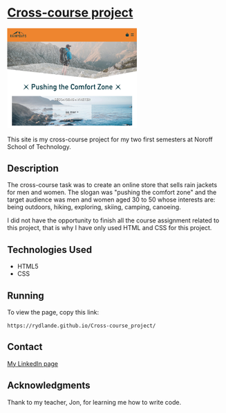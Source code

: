 # <a href="https://rydlande.github.io/Semester_Project_1/">Cross-course project</a>

<a href="https://rydlande.github.io/Cross-course_project/">
<img src="./media/cc_img.png" alt="picture of how cross-course_project looks like when running" style="width:300px;"></a>

This site is my cross-course project for my two first semesters at Noroff School of Technology.

## Description

The cross-course task was to create an online store that sells rain jackets for men and women. The slogan was "pushing the comfort zone" and the target audience was men and women aged 30 to 50 whose interests are: being outdoors, hiking, exploring, skiing, camping, canoeing.

I did not have the opportunity to finish all the course assignment related to this project, that is why I have only used HTML and CSS for this project.

## Technologies Used

<ul>
    <li>HTML5</li>
    <li>CSS</li>
</ul>

## Running

To view the page, copy this link:

    https://rydlande.github.io/Cross-course_project/

## Contact

<a href="https://www.linkedin.com/in/eirin-rydland-944b49210">My LinkedIn page</a>

## Acknowledgments

Thank to my teacher, Jon, for learning me how to write code.
